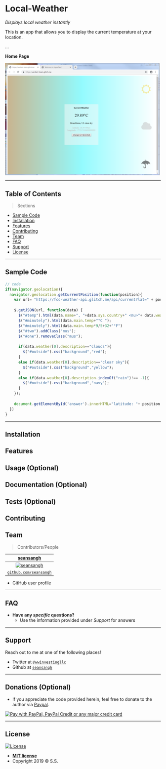 # Local-Weather

*Displays local weather instantly*

This is an app that allows you to display the current temperature at your location.


...

**Home Page**

<img src="/Weather.PNG" title="home page" alt="home page" width="500px">



---


## Table of Contents 

> Sections
- [Sample Code](#Sample_Code)
- [Installation](#installation)
- [Features](#features)
- [Contributing](#contributing)
- [Team](#team)
- [FAQ](#faq)
- [Support](#support)
- [License](#license)


---

## Sample Code

```javascript
// code
if(navigator.geolocation){
  navigator.geolocation.getCurrentPosition(function(position){ 
    var url= "https://fcc-weather-api.glitch.me/api/current?lat=" + position.coords.latitude + "&lon=" + position.coords.longitude;
      
    $.getJSON(url, function(data) {
      $("#temp").html(data.name+", "+data.sys.country+" <mu>"+ data.weather[0].description+"</mu>");
      $("#minutely").html(data.main.temp+"°C ");
      $("#minutely").html(data.main.temp*9/5+32+"°F")
      $("#two").addClass("mus");
      $("#one").removeClass("mus");        
          
      if(data.weather[0].description=="clouds"){
        $("#outside").css("background","red");   
      }
      else if(data.weather[0].description=="clear sky"){
        $("#outside").css("background","yellow");
      }
      else if(data.weather[0].description.indexOf("rain")!== -1){
        $("#outside").css("background","navy");   
      }
    });   
      
    document.getElementById('answer').innerHTML="latitude: "+ position.coords.latitude+"<br>longitude: "+position.coords.longitude;
  })
}

```

---

## Installation
## Features
## Usage (Optional)
## Documentation (Optional)
## Tests (Optional)
## Contributing
## Team

> Contributors/People

| [**seansangh**](https://github.com/seansangh) |
| :---: |
| [![seansangh](https://avatars0.githubusercontent.com/u/45724640?v=3&s=200)](https://github.com/seansangh)    |
| [`github.com/seansangh`](https://github.com/seansangh) | 

-  GitHub user profile

---

## FAQ

- **Have any *specific* questions?**
    - Use the information provided under *Support* for answers

---

## Support

Reach out to me at one of the following places!

- Twitter at [`@wwinvestingllc`](https://twitter.com/wwinvestingllc?lang=en)
- Github at [`seansangh`](https://github.com/seansangh)

---

## Donations (Optional)

- If you appreciate the code provided herein, feel free to donate to the author via [Paypal](https://www.paypal.com/cgi-bin/webscr?cmd=_s-xclick&hosted_button_id=4VED5H2K8Z4TU&source=url).

[<img src="https://www.paypalobjects.com/webstatic/en_US/i/buttons/cc-badges-ppppcmcvdam.png" alt="Pay with PayPal, PayPal Credit or any major credit card" />](https://www.paypal.com/cgi-bin/webscr?cmd=_s-xclick&hosted_button_id=4VED5H2K8Z4TU&source=url)

---

## License

[![License](http://img.shields.io/:license-mit-blue.svg?style=flat-square)](http://badges.mit-license.org)

- **[MIT license](http://opensource.org/licenses/mit-license.php)**
- Copyright 2019 © <a>S.S.</a>
